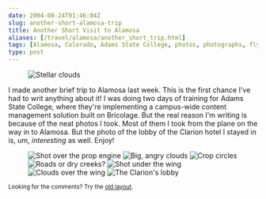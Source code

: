 ```yaml
--- 
date: 2004-08-24T01:46:04Z
slug: another-short-alamosa-trip
title: Another Short Visit to Alamosa
aliases: [/travel/alamosa/another_short_trip.html]
tags: [Alamosa, Colorado, Adams State College, photos, photographs, flying, pictures, cloud computing, crop circles]
type: post
---
```


<figure><img src="/2004/08/another-short-trip/stellar_clouds.jpg" alt="Stellar clouds" class="center" /></figure>

<p>I made another brief trip to Alamosa last week. This is the first chance
I've had to writ anything about it! I was doing two days of training for
Adams State College, where they're implementing a campus-wide content
management solution built on Bricolage. But the real reason I'm writing is
because of the neat photos I took. Most of them I took from the plane on
the way in to Alamosa. But the photo of the lobby of the Clarion hotel I stayed
in is, um, <em>interesting</em> as well. Enjoy!</p>

<figure>
<img src="/2004/08/another-short-trip/over_engine.jpg" alt="Shot over the prop engine" />
<img src="/2004/08/another-short-trip/angry_clouds.jpg" alt="Big, angry clouds" />
<img src="/2004/08/another-short-trip/crop_circles.jpg" alt="Crop circles" />
<img src="/2004/08/another-short-trip/road_wing.jpg" alt="Roads or dry creeks?" />
<img src="/2004/08/another-short-trip/under_wing.jpg" alt="Shot under the wing" />
<img src="/2004/08/another-short-trip/wing_clouds.jpg" alt="Clouds over the wing" />
<img src="/2004/08/another-short-trip/lobby.jpg" alt="The Clarion's lobby" />
</figure>

<p class="past"><small>Looking for the comments? Try the <a rel="nofollow" href="//past.justatheory.com/travel/alamosa/another_short_trip.html">old layout</a>.</small></p>
